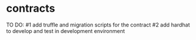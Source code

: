 # contracts

TO DO:
#1 add truffle and migration scripts for the contract
#2 add hardhat to develop and test in development environment
